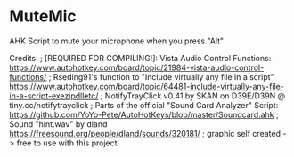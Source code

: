 # MuteMic
AHK Script to mute your microphone when you press "Alt"

Credits:
; [REQUIRED FOR COMPILING!]: Vista Audio Control Functions: https://www.autohotkey.com/board/topic/21984-vista-audio-control-functions/
; Rseding91's function to "Include virtually any file in a script" https://www.autohotkey.com/board/topic/64481-include-virtually-any-file-in-a-script-exezipdlletc/
; NotifyTrayClick v0.41 by SKAN on D39E/D39N @ tiny.cc/notifytrayclick
; Parts of the official "Sound Card Analyzer" Script: https://github.com/YoYo-Pete/AutoHotKeys/blob/master/Soundcard.ahk
; Sound "hint.wav" by dland https://freesound.org/people/dland/sounds/320181/
; graphic self created -> free to use with this project
